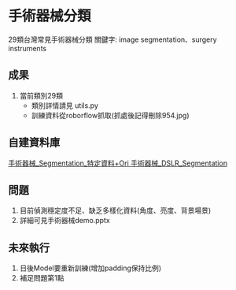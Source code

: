 # 手術器械分類
29類台灣常見手術器械分類
關鍵字: image segmentation、surgery instruments


## 成果
1. 當前類別29類
    *    類別詳情請見 utils.py
    *    訓練資料從roborflow抓取(抓處後記得刪除954.jpg)


## 自建資料庫
[手術器械_Segmentation_特定資料+Ori ](https://universe.roboflow.com/doccamsurgerytool/-_segmentation_-ori)
[手術器械_DSLR_Segmentation](https://universe.roboflow.com/doccamsurgerytool/-_dslr_segmentation)


## 問題
1. 目前偵測穩定度不足、缺乏多樣化資料(角度、亮度、背景場景)
2. 詳細可見手術器械demo.pptx

## 未來執行
1. 日後Model要重新訓練(增加padding保持比例) 
2. 補足問題第1點